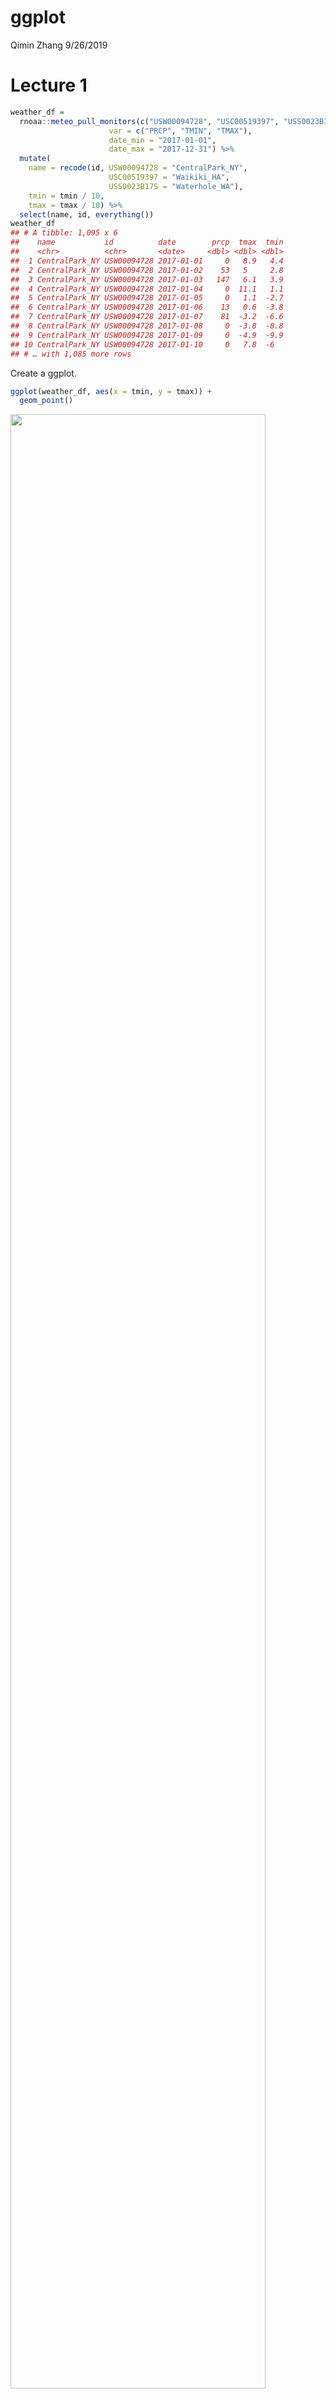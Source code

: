 ggplot
================
Qimin Zhang
9/26/2019

# Lecture 1

``` r
weather_df = 
  rnoaa::meteo_pull_monitors(c("USW00094728", "USC00519397", "USS0023B17S"),
                      var = c("PRCP", "TMIN", "TMAX"), 
                      date_min = "2017-01-01",
                      date_max = "2017-12-31") %>%
  mutate(
    name = recode(id, USW00094728 = "CentralPark_NY", 
                      USC00519397 = "Waikiki_HA",
                      USS0023B17S = "Waterhole_WA"),
    tmin = tmin / 10,
    tmax = tmax / 10) %>%
  select(name, id, everything())
weather_df
## # A tibble: 1,095 x 6
##    name           id          date        prcp  tmax  tmin
##    <chr>          <chr>       <date>     <dbl> <dbl> <dbl>
##  1 CentralPark_NY USW00094728 2017-01-01     0   8.9   4.4
##  2 CentralPark_NY USW00094728 2017-01-02    53   5     2.8
##  3 CentralPark_NY USW00094728 2017-01-03   147   6.1   3.9
##  4 CentralPark_NY USW00094728 2017-01-04     0  11.1   1.1
##  5 CentralPark_NY USW00094728 2017-01-05     0   1.1  -2.7
##  6 CentralPark_NY USW00094728 2017-01-06    13   0.6  -3.8
##  7 CentralPark_NY USW00094728 2017-01-07    81  -3.2  -6.6
##  8 CentralPark_NY USW00094728 2017-01-08     0  -3.8  -8.8
##  9 CentralPark_NY USW00094728 2017-01-09     0  -4.9  -9.9
## 10 CentralPark_NY USW00094728 2017-01-10     0   7.8  -6  
## # … with 1,085 more rows
```

Create a ggplot.

``` r
ggplot(weather_df, aes(x = tmin, y = tmax)) +
  geom_point()
```

<img src="ggplot_files/figure-gfm/unnamed-chunk-2-1.png" width="90%" />
Alternative way to make this plot.

``` r
weather_df %>%
  ggplot(aes(x = tmin, y = tmax)) +
    geom_point()
```

<img src="ggplot_files/figure-gfm/unnamed-chunk-3-1.png" width="90%" />
Saving initial plots, mostly I don’t do this.

``` r
scatterplot = 
  weather_df %>%
  ggplot(aes(x = tmin, y = tmax)) +
    geom_point()

scatterplot
```

<img src="ggplot_files/figure-gfm/unnamed-chunk-4-1.png" width="90%" />
Adding color…

``` r
weather_df %>%
  ggplot(aes(x = tmin, y = tmax)) +
    geom_point(aes(color = name), alpha = .4)
```

<img src="ggplot_files/figure-gfm/unnamed-chunk-5-1.png" width="90%" />
Why do ‘aes’ positions matter? If I use ‘color =’ in a global scale,
then all plots in this graph would be influenced.

``` r
weather_df %>%
  ggplot(aes(x = tmin, y = tmax, color = name)) +
    geom_point(alpha = .4) +
    geom_smooth(se = FALSE)
```

<img src="ggplot_files/figure-gfm/unnamed-chunk-6-1.png" width="90%" />
Facet\!

``` r
weather_df %>%
  ggplot(aes(x = tmin, y = tmax, color = name)) +
    geom_point(alpha = .4) +
    geom_smooth(se = FALSE) +
    facet_grid(. ~ name)
```

<img src="ggplot_files/figure-gfm/unnamed-chunk-7-1.png" width="90%" />
Let’s make some interesting plots.

``` r
ggplot(weather_df, aes(x = date, y = tmax, color = name)) + 
  geom_point(aes(size = prcp), alpha = .5) +
  geom_smooth(se = FALSE)
```

<img src="ggplot_files/figure-gfm/unnamed-chunk-8-1.png" width="90%" />

``` r
ggplot(weather_df, aes(x = date, y = tmax, color = name)) + 
  geom_point(aes(size = prcp), alpha = .5) +
  geom_smooth(se = FALSE) + 
  facet_grid(. ~ name)
```

<img src="ggplot_files/figure-gfm/unnamed-chunk-8-2.png" width="90%" />
Only showing the smooth curve?

``` r
ggplot(weather_df, aes(x = date, y = tmax, color = name)) + 
  geom_smooth(se = FALSE) 
```

<img src="ggplot_files/figure-gfm/unnamed-chunk-9-1.png" width="90%" />

``` r
ggplot(weather_df, aes(x = date, y = tmax)) + 
  geom_hex()
```

<img src="ggplot_files/figure-gfm/unnamed-chunk-10-1.png" width="90%" />
More kinds of plots.

``` r
#Histogram
ggplot(weather_df, aes(x = tmax, fill = name)) + 
  geom_histogram()
```

<img src="ggplot_files/figure-gfm/unnamed-chunk-11-1.png" width="90%" />

``` r
ggplot(weather_df, aes(x = tmax, fill = name)) + 
  geom_histogram(position = "dodge", binwidth = 2)
```

<img src="ggplot_files/figure-gfm/unnamed-chunk-11-2.png" width="90%" />

``` r
#Density plot
ggplot(weather_df, aes(x = tmax, fill = name)) + 
  geom_density(alpha = .4, adjust = .5, color = "blue")
```

<img src="ggplot_files/figure-gfm/unnamed-chunk-12-1.png" width="90%" />

``` r
#Boxplot
ggplot(weather_df, aes(x = name, y = tmax)) + 
  geom_boxplot()
```

<img src="ggplot_files/figure-gfm/unnamed-chunk-13-1.png" width="90%" />

``` r
#Violin plot
ggplot(weather_df, aes(x = name, y = tmax)) + 
  geom_violin(aes(fill = name), color = "blue", alpha = .5) + 
  stat_summary(fun.y = median, geom = "point", color = "blue", size = 4)
```

<img src="ggplot_files/figure-gfm/unnamed-chunk-14-1.png" width="90%" />

``` r
#Ridge plot
ridge_temp =
  ggplot(weather_df, aes(x = tmax, y = name)) + 
    geom_density_ridges(scale = .85)
ggsave("gglpot_tmp_riage.pdf", ridge_temp)
```

# Lecture 2

Labels and ticks.

``` r
weather_df %>% 
  ggplot(aes(x = tmin, y = tmax)) + 
  geom_point(aes(color = name), alpha = .5) +
  labs(
    title = "Temperature plot",
    x = "Minimum Temp",
    y = "Maximum Temp",
    caption = "Data from the rnoaa package"
  ) +
  scale_x_continuous(
    breaks = c(-15, -5, 20),
    labels = c("-15", "-5", "20")
  )
```

<img src="ggplot_files/figure-gfm/unnamed-chunk-16-1.png" width="90%" />

``` r
weather_df %>% 
  ggplot(aes(x = tmin, y = tmax)) + 
  geom_point(aes(color = name), alpha = .5) +
  labs(
    title = "Temperature plot",
    x = "Minimum Temp",
    y = "Maximum Temp",
    caption = "Data from the rnoaa package"
  ) +
  scale_x_continuous(
    breaks = c(-15, -5, 20),
    labels = c("-15", "-5", "20")
  ) +
  scale_y_continuous(
    trans = "sqrt", 
    position = "right")
```

    ## Warning in self$trans$transform(x): NaNs produced

    ## Warning: Transformation introduced infinite values in continuous y-axis

    ## Warning: Removed 90 rows containing missing values (geom_point).

<img src="ggplot_files/figure-gfm/unnamed-chunk-17-1.png" width="90%" />
or scale\_y\_sqrt().

Colors and themes.

``` r
weather_df %>% 
  ggplot(aes(x = tmin, y = tmax)) + 
  geom_point(aes(color = name), alpha = .5) + 
  labs(
    title = "Temperature plot",
    x = "Minimum daily temperature (C)",
    y = "Maxiumum daily temperature (C)",
    caption = "Data from the rnoaa package") + 
  scale_color_hue(name = "Location", h = c(100, 300))
```

<img src="ggplot_files/figure-gfm/unnamed-chunk-18-1.png" width="90%" />

``` r
gg_temp_plot = 
  weather_df %>% 
  ggplot(aes(x = tmin, y = tmax)) + 
  geom_point(aes(color = name), alpha = .5) + 
  labs(
    title = "Temperature plot",
    x = "Minimum daily temperature (C)",
    y = "Maxiumum daily temperature (C)",
    caption = "Data from the rnoaa package"
  ) + 
  viridis::scale_color_viridis(
    name = "Location", 
    discrete = TRUE
  )

gg_temp_plot
```

<img src="ggplot_files/figure-gfm/unnamed-chunk-19-1.png" width="90%" />

``` r
gg_temp_plot + 
  theme_minimal() + 
  theme(legend.position = "bottom")
```

<img src="ggplot_files/figure-gfm/unnamed-chunk-20-1.png" width="90%" />
Don’t reverse the order\!

More than one dataset.

``` r
central_park = 
  weather_df %>% 
  filter(name == "CentralPark_NY")

waikiki = 
  weather_df %>% 
  filter(name == "Waikiki_HA")

ggplot(data = waikiki, aes(x = date, y = tmax, color = name)) + 
  geom_point() + 
  geom_line(data = central_park)
```

    ## Warning: Removed 3 rows containing missing values (geom_point).

<img src="ggplot_files/figure-gfm/unnamed-chunk-21-1.png" width="90%" />
To assign plot of sigle dataset color.

``` r
waikiki %>%
  ggplot(aes(x = date, y = tmax)) +
  geom_point(color = "red")
```

    ## Warning: Removed 3 rows containing missing values (geom_point).

<img src="ggplot_files/figure-gfm/unnamed-chunk-22-1.png" width="90%" />

``` r
library(patchwork)

tmax_tmin_p = 
  weather_df %>% 
  ggplot(aes(x = tmax, y = tmin, color = name)) + 
  geom_point(alpha = .5) +
  theme(legend.position = "none")

prcp_dens_p = 
  weather_df %>% 
  filter(prcp > 0) %>% 
  ggplot(aes(x = prcp, fill = name)) + 
  geom_density(alpha = .5) + 
  theme(legend.position = "none")

tmax_date_p = 
  weather_df %>% 
  ggplot(aes(x = date, y = tmax, color = name)) + 
  geom_point(alpha = .5) +
  geom_smooth(se = FALSE) + 
  theme(legend.position = "bottom")

(tmax_tmin_p + prcp_dens_p) / tmax_date_p
```

    ## `geom_smooth()` using method = 'loess' and formula 'y ~ x'

<img src="ggplot_files/figure-gfm/unnamed-chunk-23-1.png" width="90%" />
Data manipulation.

``` r
weather_df %>%
  mutate(name = forcats::fct_relevel(name, c("Waikiki_HA", "CentralPark_NY", "Waterhole_WA"))) %>% 
  ggplot(aes(x = name, y = tmax)) + 
  geom_boxplot(aes(fill = name), color = "blue", alpha = .5) + 
  theme(legend.position = "bottom")
```

<img src="ggplot_files/figure-gfm/unnamed-chunk-24-1.png" width="90%" />

``` r
weather_df %>%
  mutate(
    name = factor(name),
    name = reorder(name, tmin)
    ) %>% 
  ggplot(aes(x = name, y = tmax)) + 
  geom_boxplot(aes(fill = name), color = "blue", alpha = .5) + 
  theme(legend.position = "bottom")
```

<img src="ggplot_files/figure-gfm/unnamed-chunk-25-1.png" width="90%" />

``` r
weather_df %>%
  select(name, tmax, tmin) %>% 
  pivot_longer(
    tmax:tmin,
    names_to = "observation", 
    values_to = "temp") %>% 
  ggplot(aes(x = temp, fill = observation)) +
  geom_density(alpha = .5) + 
  facet_grid(~name) + 
  viridis::scale_fill_viridis(discrete = TRUE)
```

<img src="ggplot_files/figure-gfm/unnamed-chunk-26-1.png" width="90%" />

``` r
pup_data = 
  read_csv("../data_wrangling_1/data_wrangling_1/data_import_examples//FAS_pups.csv", col_types = "ciiiii") %>%
  janitor::clean_names() %>%
  mutate(sex = recode(sex, `1` = "male", `2` = "female")) 

litter_data = 
  read_csv("../data_wrangling_1/data_wrangling_1/data_import_examples//FAS_litters.csv", col_types = "ccddiiii") %>%
  janitor::clean_names() %>%
  select(-pups_survive) %>%
  separate(group, into = c("dose", "day_of_tx"), sep = 3) %>%
  mutate(wt_gain = gd18_weight - gd0_weight,
         day_of_tx = as.numeric(day_of_tx))

fas_data = left_join(pup_data, litter_data, by = "litter_number") 

fas_data %>% 
  select(sex, dose, day_of_tx, pd_ears:pd_walk) %>% 
  pivot_longer(
    pd_ears:pd_walk,
    names_to = "outcome", 
    values_to = "pn_day") %>% 
  drop_na() %>% 
  mutate(outcome = forcats::fct_reorder(outcome, day_of_tx, median)) %>% 
  ggplot(aes(x = dose, y = pn_day)) + 
  geom_violin() + 
  facet_grid(day_of_tx ~ outcome)
```

<img src="ggplot_files/figure-gfm/unnamed-chunk-27-1.png" width="90%" />
\# Lecture 3 Create the weather data by month.

``` r
weather_df = 
  rnoaa::meteo_pull_monitors(c("USW00094728", "USC00519397", "USS0023B17S"),
                      var = c("PRCP", "TMIN", "TMAX"), 
                      date_min = "2017-01-01",
                      date_max = "2017-12-31") %>%
  mutate(
    name = recode(id, USW00094728 = "CentralPark_NY", 
                      USC00519397 = "Waikiki_HA",
                      USS0023B17S = "Waterhole_WA"),
    tmin = tmin / 10,
    tmax = tmax / 10,
    month = lubridate::floor_date(date, unit = "month")) %>%
  select(name, id, date, month, everything())
```

Group by yand counting.

``` r
weather_df %>%
  group_by(name, month)
```

    ## # A tibble: 1,095 x 7
    ## # Groups:   name, month [36]
    ##    name           id          date       month       prcp  tmax  tmin
    ##    <chr>          <chr>       <date>     <date>     <dbl> <dbl> <dbl>
    ##  1 CentralPark_NY USW00094728 2017-01-01 2017-01-01     0   8.9   4.4
    ##  2 CentralPark_NY USW00094728 2017-01-02 2017-01-01    53   5     2.8
    ##  3 CentralPark_NY USW00094728 2017-01-03 2017-01-01   147   6.1   3.9
    ##  4 CentralPark_NY USW00094728 2017-01-04 2017-01-01     0  11.1   1.1
    ##  5 CentralPark_NY USW00094728 2017-01-05 2017-01-01     0   1.1  -2.7
    ##  6 CentralPark_NY USW00094728 2017-01-06 2017-01-01    13   0.6  -3.8
    ##  7 CentralPark_NY USW00094728 2017-01-07 2017-01-01    81  -3.2  -6.6
    ##  8 CentralPark_NY USW00094728 2017-01-08 2017-01-01     0  -3.8  -8.8
    ##  9 CentralPark_NY USW00094728 2017-01-09 2017-01-01     0  -4.9  -9.9
    ## 10 CentralPark_NY USW00094728 2017-01-10 2017-01-01     0   7.8  -6  
    ## # … with 1,085 more rows

``` r
weather_df %>%
  group_by(month) %>%
  summarize(n_obs = n(),
            n_unique = n_distinct(date))
```

    ## # A tibble: 12 x 3
    ##    month      n_obs n_unique
    ##    <date>     <int>    <int>
    ##  1 2017-01-01    93       31
    ##  2 2017-02-01    84       28
    ##  3 2017-03-01    93       31
    ##  4 2017-04-01    90       30
    ##  5 2017-05-01    93       31
    ##  6 2017-06-01    90       30
    ##  7 2017-07-01    93       31
    ##  8 2017-08-01    93       31
    ##  9 2017-09-01    90       30
    ## 10 2017-10-01    93       31
    ## 11 2017-11-01    90       30
    ## 12 2017-12-01    93       31

``` r
weather_df %>%
  count(name, month) %>%
  knitr::kable()
```

| name            | month      |  n |
| :-------------- | :--------- | -: |
| CentralPark\_NY | 2017-01-01 | 31 |
| CentralPark\_NY | 2017-02-01 | 28 |
| CentralPark\_NY | 2017-03-01 | 31 |
| CentralPark\_NY | 2017-04-01 | 30 |
| CentralPark\_NY | 2017-05-01 | 31 |
| CentralPark\_NY | 2017-06-01 | 30 |
| CentralPark\_NY | 2017-07-01 | 31 |
| CentralPark\_NY | 2017-08-01 | 31 |
| CentralPark\_NY | 2017-09-01 | 30 |
| CentralPark\_NY | 2017-10-01 | 31 |
| CentralPark\_NY | 2017-11-01 | 30 |
| CentralPark\_NY | 2017-12-01 | 31 |
| Waikiki\_HA     | 2017-01-01 | 31 |
| Waikiki\_HA     | 2017-02-01 | 28 |
| Waikiki\_HA     | 2017-03-01 | 31 |
| Waikiki\_HA     | 2017-04-01 | 30 |
| Waikiki\_HA     | 2017-05-01 | 31 |
| Waikiki\_HA     | 2017-06-01 | 30 |
| Waikiki\_HA     | 2017-07-01 | 31 |
| Waikiki\_HA     | 2017-08-01 | 31 |
| Waikiki\_HA     | 2017-09-01 | 30 |
| Waikiki\_HA     | 2017-10-01 | 31 |
| Waikiki\_HA     | 2017-11-01 | 30 |
| Waikiki\_HA     | 2017-12-01 | 31 |
| Waterhole\_WA   | 2017-01-01 | 31 |
| Waterhole\_WA   | 2017-02-01 | 28 |
| Waterhole\_WA   | 2017-03-01 | 31 |
| Waterhole\_WA   | 2017-04-01 | 30 |
| Waterhole\_WA   | 2017-05-01 | 31 |
| Waterhole\_WA   | 2017-06-01 | 30 |
| Waterhole\_WA   | 2017-07-01 | 31 |
| Waterhole\_WA   | 2017-08-01 | 31 |
| Waterhole\_WA   | 2017-09-01 | 30 |
| Waterhole\_WA   | 2017-10-01 | 31 |
| Waterhole\_WA   | 2017-11-01 | 30 |
| Waterhole\_WA   | 2017-12-01 | 31 |
| 2\*2 tables     |            |    |

``` r
weather_df %>%
  mutate(
    cold = case_when(
      tmax < 5 ~"cold",
      tmin > 25 ~ "hot",
      TRUE ~ ""
    )
  ) %>%
  group_by(name, cold) %>%
  count() %>%
  filter(name != "Waikiki_HA") %>% 
  janitor::tabyl(name, cold)
```

    ##            name V1 cold
    ##  CentralPark_NY  1    1
    ##    Waterhole_WA  1    1

General summaries.

``` r
weather_df %>%
  drop_na() %>%
  group_by(name, month) %>%
  summarize(
    mean_tmax = mean(tmax),
    mean_prec = mean(prcp, na.rm = TRUE),
    median_tmax = median(tmax),
    sd_tmax = sd(tmax)
  ) %>%
  ggplot(aes(x = month, y = mean_tmax, color = name)) + 
    geom_point() + geom_line() + 
    theme(legend.position = "bottom")
```

<img src="ggplot_files/figure-gfm/unnamed-chunk-33-1.png" width="90%" />

``` r
weather_df %>%
  drop_na() %>%
  group_by(name, month) %>%
  summarize(mean_tmax = mean(tmax)) %>% 
  pivot_wider(
    names_from = name,
    values_from = mean_tmax) %>% 
  knitr::kable(digits = 1)
```

| month      | CentralPark\_NY | Waikiki\_HA | Waterhole\_WA |
| :--------- | --------------: | ----------: | ------------: |
| 2017-01-01 |             6.0 |        27.8 |         \-1.4 |
| 2017-02-01 |             9.3 |        27.2 |           0.0 |
| 2017-03-01 |             8.2 |        29.1 |           1.7 |
| 2017-04-01 |            18.3 |        29.8 |           3.9 |
| 2017-05-01 |            20.1 |        30.1 |          10.1 |
| 2017-06-01 |            26.3 |        31.3 |          12.9 |
| 2017-07-01 |            28.7 |        31.8 |          16.3 |
| 2017-08-01 |            27.2 |        32.0 |          19.6 |
| 2017-09-01 |            25.4 |        31.7 |          14.2 |
| 2017-10-01 |            21.8 |        30.2 |           8.3 |
| 2017-11-01 |            12.3 |        28.4 |           1.4 |
| 2017-12-01 |             4.5 |        26.5 |           2.2 |

